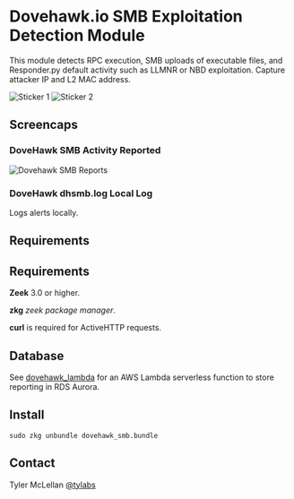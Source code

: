 # Dovehawk.io SMB Exploitation Detection Module

This module detects RPC execution, SMB uploads of executable files, and Responder.py default activity such as LLMNR or NBD exploitation. Capture attacker IP and L2 MAC address.

![Sticker 1](https://dovehawk.io/images/dovehawk_sticker1.png "Sticker 1") ![Sticker 2](https://dovehawk.io/images/dovehawk_sticker2.png "Sticker 2")

## Screencaps

### DoveHawk SMB Activity Reported

![Dovehawk SMB Reports](https://dovehawk.io/images/dovehawk_smb_exec.png "Dovehawk SMB")


### DoveHawk dhsmb.log Local Log

Logs alerts locally.


## Requirements

## Requirements

**Zeek** 3.0 or higher.

**zkg** *zeek package manager*.

**curl** is required for ActiveHTTP requests.


## Database

See [dovehawk_lambda](https://github.com/tylabs/dovehawk_lambda) for an AWS Lambda serverless function to store reporting in RDS Aurora.

## Install

`sudo zkg unbundle dovehawk_smb.bundle`


## Contact

Tyler McLellan [@tylabs](https://twitter.com/tylabs)

